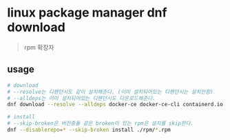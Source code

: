 # linux package manager dnf download

> rpm 확장자

## usage

```sh
# download
# --resolve는 디펜던시도 같이 설치해준다. (이미 설치되어있는 디펜던시는 설치안함)
# --alldeps는 이미 설치되어있는 디펜던시도 다운로드해준다.
dnf download --resolve --alldeps docker-ce docker-ce-cli containerd.io docker-buildx-plugin docker-compose-plugin --destdir=./rpm

# install
# --skip-broken은 버전충돌 같은 broken이 있는 rpm은 설치를 skip한다.
dnf --disablerepo=* --skip-broken install ./rpm/*.rpm
```
